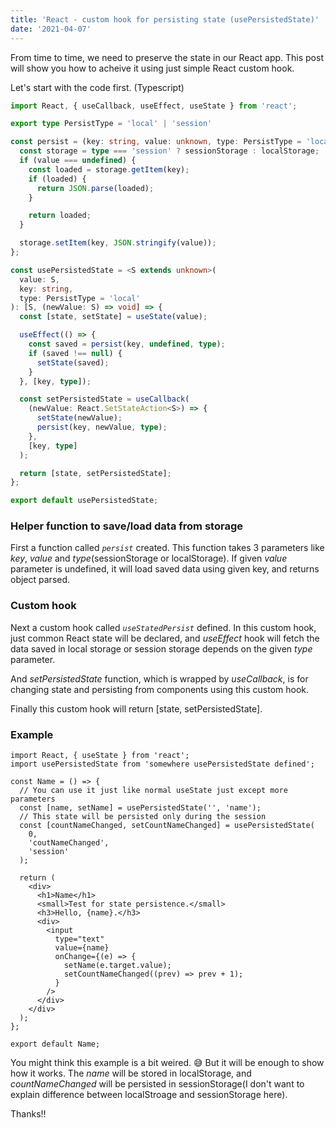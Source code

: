 ```yaml
---
title: 'React - custom hook for persisting state (usePersistedState)'
date: '2021-04-07'
---
```


From time to time, we need to preserve the state in our React app. This post will show you how to acheive it using just simple React custom hook.

Let's start with the code first. (Typescript)


```typescript
import React, { useCallback, useEffect, useState } from 'react';

export type PersistType = 'local' | 'session'

const persist = (key: string, value: unknown, type: PersistType = 'local') => {
  const storage = type === 'session' ? sessionStorage : localStorage;
  if (value === undefined) {
    const loaded = storage.getItem(key);
    if (loaded) {
      return JSON.parse(loaded);
    }

    return loaded;
  }

  storage.setItem(key, JSON.stringify(value));
};

const usePersistedState = <S extends unknown>(
  value: S,
  key: string,
  type: PersistType = 'local'
): [S, (newValue: S) => void] => {
  const [state, setState] = useState(value);

  useEffect(() => {
    const saved = persist(key, undefined, type);
    if (saved !== null) {
      setState(saved);
    }
  }, [key, type]);

  const setPersistedState = useCallback(
    (newValue: React.SetStateAction<S>) => {
      setState(newValue);
      persist(key, newValue, type);
    },
    [key, type]
  );

  return [state, setPersistedState];
};

export default usePersistedState;
```

### Helper function to save/load data from storage
First a function called *`persist`* created. This function takes 3 parameters like *key*, *value* and *type*(sessionStorage or localStorage). If given *value* parameter is undefined, it will load saved data using given key, and returns object parsed.

### Custom hook
Next a custom hook called *`useStatedPersist`* defined. In this custom hook, just common React state will be declared, and *useEffect* hook will fetch the data saved in local storage or session storage depends on the given *type* parameter.

And *setPersistedState* function, which is wrapped by *useCallback*, is for changing state and persisting from components using this custom hook.

Finally this custom hook will return [state, setPersistedState].

### Example

```tsx
import React, { useState } from 'react';
import usePersistedState from 'somewhere usePersistedState defined';

const Name = () => {
  // You can use it just like normal useState just except more parameters
  const [name, setName] = usePersistedState('', 'name');
  // This state will be persisted only during the session
  const [countNameChanged, setCountNameChanged] = usePersistedState(
    0,
    'coutNameChanged',
    'session'
  );

  return (
    <div>
      <h1>Name</h1>
      <small>Test for state persistence.</small>
      <h3>Hello, {name}.</h3>
      <div>
        <input
          type="text"
          value={name}
          onChange={(e) => {
            setName(e.target.value);
            setCountNameChanged((prev) => prev + 1);
          }
        />
      </div>
    </div>
  );
};

export default Name;

```

You might think this example is a bit weired. 😅 But it will be enough to show how it works. The *name* will be stored in localStorage, and *countNameChanged* will be persisted in sessionStorage(I don't want to explain difference between localStroage and sessionStorage here).

Thanks!!
